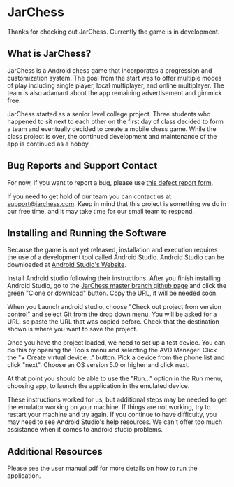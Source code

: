 # JarChess

Thanks for checking out JarChess.
Currently the game is in development.

## What is JarChess?

JarChess is a Android chess game that incorporates a progression and customization system. The goal from the start was to offer multiple modes of play including single player, local multiplayer, and online multiplayer. The team is also adamant about the app remaining advertisement and gimmick free.

JarChess started as a senior level college project. Three students who happened to sit next to each other on the first day of class decided to form a team and eventually decided to create a mobile chess game. While the class project is over, the continued development and maintenance of the app is continued as a hobby.

## Bug Reports and Support Contact

For now, if you want to report a bug, please use [this defect report form](https://docs.google.com/forms/d/e/1FAIpQLSc_3-Xq4efiIWx3IJfl3kW1WSK6FeHCZfFzHrJ0si8hr5cwhw/viewform?usp=sf_link).

If you need to get hold of our team you can contact us at support@jarchess.com. Keep in mind that this project is something we do in our free time, and it may take time for our small team to respond.

## Installing and Running the Software

Because the game is not yet released, installation and execution requires the use of a development tool called Android Studio. Android Studio can be downloaded at [Android Studio's Website](https://developer.android.com/studio).

Install Android studio following their instructions. After you finish installing Android Studio, go to the [JarChess master branch github page](https://github.com/saunders94/JarChess/tree/master) and click the green "Clone or download" button. Copy the URL, it will be needed soon.

When you Launch android studio, choose "Check out project from version control" and select Git from the drop down menu. You will be asked for a URL, so paste the URL that was copied before. Check that the destination shown is where you want to save the project.

Once you have the project loaded, we need to set up a test device. You can do this by opening the Tools menu and selecting the AVD Manager. Click the "+ Create virtual device..." button. Pick a device from the phone list and click "next". Choose an OS version 5.0 or higher and click next.

At that point you should be able to use the "Run..." option in the Run menu, choosing app, to launch the application in the emulated device.

These instructions worked for us, but additional steps may be needed to get the emulator working on your machine. If things are not working, try to restart your machine and try again. If you continue to have difficulty, you may need to see Android Studio's help resources. We can't offer too much assistance when it comes to android studio problems.

## Additional Resources

Please see the user manual pdf for more details on how to run the application.
